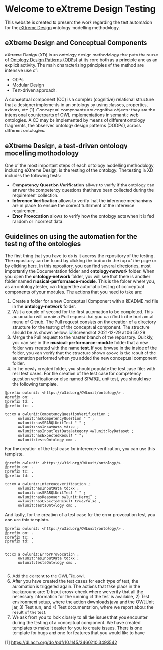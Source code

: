 # Welcome to eXtreme Design Testing

This website is created to present the work regarding the test automation for the [eXtreme Design](https://extremedesign.info) ontology modelling methodology.

## eXtreme Design and Conceptual Components

eXtreme Design (XD) is an ontology design methodology that puts the reuse of [Ontology Design Patterns (ODPs)](http://ontologydesignpatterns.org/wiki/Main_Page) at its core both as a principle and as an explicit activity. The main characterising principles of the method are intensive use of:

- ODPs
- Modular Design
- Test-driven approach.

A conceptual component (CC) is a complex (cognitive) relational structure that a designer implements in an ontology by using classes, properties, axioms, etc [1]. Conceptual components are cognitive objects: they are the intensional counterparts of OWL implementations in semantic web ontologies. A CC may
be implemented by means of different ontology fragments, the
observed ontology design patterns (OODPs), across different ontologies.


## eXtreme Design, a test-driven ontology modelling mothodology

One of the most important steps of each ontology modelling methodology, including eXtreme Design, is the testing of the ontology. The testing in XD includes the following tests:

- **Competency Question Verification** allows to verify if the ontology can answer the competency questions that have been collected during the requirement collection.
- **Inference Verification** allows to verify that the inference mechanisms are in place, to ensure the correct fulfillment of the inference requirement.
- **Error Provocation** allows to verify how the ontology acts when it is fed random or incorrect data. 

## Guidelines on using the automation for the testing of the ontologies

The first thing that you have to do is it access the repository of the testing. The repository can be found by clicking the button in the top of the page or by clicking [here](https://github.com/FiorelaCiroku/XD-Testing). In this repository, you can find several directories, most importantly the Documentation folder and **ontology-network** folder. When you open the **ontology-network** folder, you will see that there is another folder named **musical-performance-module**. This is the folder where you, as an ontology tester, can trigger the automatic testing of conceptual components of your modules. The actions that you need to take are:
1. Create a folder for a new Conceptual Component with a README.md file in the **ontology-network** folder.
2. Wait a couple of second for the first automation to be completed. This automation will create a Pull request that you can find in the horizontal menu of Github. The Pull request consists on the creation of a directory structure for the testing of the conceptual component. The structure should be as shown bellow.
![Screenshot 2021-12-29 at 06 50 29](https://user-images.githubusercontent.com/12375920/147631401-d4ab9ebd-1215-4356-a351-ca22bfacd13c.png)
3. Merge the Pull request to the master branch of the repository. Quickly, you can see in the **musical-performance-module** folder that a new folder was created with the name **test**. If you browse in the inside of the folder, you can verify that the structure shown above is the result of the automation performed when you added the new conceptual component folder. 
4. In the newly created folder, you should populate the test case files with real test cases. For the creation of the test case for competency question verification or else named SPARQL unit test, you should use the following template. 

```
@prefix owlunit: <https://w3id.org/OWLunit/ontology/> . 
#prefix om: .
@prefix td: .
@prefix tc: .
 
tc:xx a owlunit:CompetencyQuestionVerification ; 
      owlunit:hasCompetencyQuestion " " ; 
      owlunit:hasSPARQLUnitTest " " ; 
      owlunit:hasInputData td:xx ; 
      owlunit:hasInputTestDataCategory owlunit:ToyDataset ; 
      owlunit:hasExpectedResult " "; 
      owlunit:testsOntology om: . 
```
For the creation of the test case for inference verification, you can use this template. 

```
@prefix owlunit: <https://w3id.org/OWLunit/ontology/> .  
@prefix om: .
@prefix tc: .
@prefix td: .
  
tc:xx a owlunit:InferenceVerification ; 
      owlunit:hasInputData td:xx ; 
      owlunit:hasSPARQLUnitTest " " ; 
      owlunit:hasReasoner owlunit:HermiT ; 
      owlunit:hasExpectedResult true/false ; 
      owlunit:testsOntology om: . 
```

And lastly, for the creation of a test case for the error provocation test, you can use this template. 

```
@prefix owlunit: <https://w3id.org/OWLunit/ontology/> .  
@prefix om: .
@prefix tc: .
@prefix td: .
  

tc:xx a owlunit:ErrorProvocation ; 
      owlunit:hasInputData td:xx ; 
      owlunit:testsOntology om: . 
      
```

5. Add the content to the OWLFile.owl.  
6. After you have created the test cases for each type of test, the automation is triggered again. The actions that take place in the background are: 1) Input cross-check where we verify that all the necessary information for the running of the test is available, 2) Test environment setup, where the action downloads java and the OWLUnit jar, 3) Test run, and 4) Test documentation, where we report about the result of the test. 
7. We ask from you to look closely to all the issues that you encounter during the testing of a conceptual component. We have created templates to make it easier for you to create issues. There is one template for bugs and one for features that you would like to have. 




















[1] https://dl.acm.org/doi/pdf/10.1145/3460210.3493542
